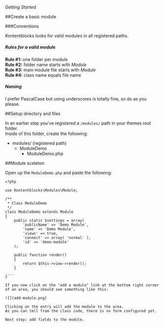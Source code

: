 *Getting Started*

##Create a basic module

###Conventions

Kontentblocks looks for valid modules in all registered paths.  

##### Rules for a valid module

**Rule #1:** one folder per module  
**Rule #2:** folder name starts with *Module*  
**Rule #3:** main module file starts with *Module*  
**Rule #4:** class name equals file name

##### Naming 
I prefer PascalCase but using underscores is totally fine, so do as you please.


##Setup directory and files

In an earlier step you've registered a `/modules/` path in your themes root folder.  
Inside of this folder, create the following:

- modules/ (registered path) 
    - ModuleDemo
        - ModuleDemo.php


##Module sceleton

Open up the `ModuleDemo.php` and paste the following:
```
<?php

use Kontentblocks\Modules\Module;

/**
 * Class ModuleDemo
 */
class ModuleDemo extends Module
{
    public static $settings = array(
        'publicName' => 'Demo Module',
        'name' => 'Demo Module',
        'views' => true,
        'connect' => array( 'normal' ),
        'id' => 'demo-module'
    );

    public function render()
    {
        return $this->view->render();
    }

}```

If you now click on the "add a module" link at the bottom right corner of an area, you should see something like this:

![](add-module.png)

Clicking on the entry will add the module to the area.  
As you can tell from the class code, there is no form configured yet.

Next step: add fields to the module.
